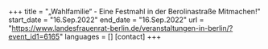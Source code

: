 +++
title = "„Wahlfamilie“ - Eine Festmahl in der Berolinastraße Mitmachen!"
start_date = "16.Sep.2022"
end_date = "16.Sep.2022"
url = "https://www.landesfrauenrat-berlin.de/veranstaltungen-in-berlin/?event_id1=6165"
languages = []
[contact]
+++